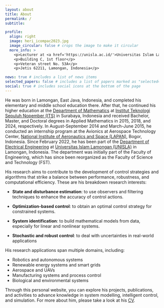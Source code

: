 ```yaml
---
layout: about
title: About
permalink: /
subtitle: 

profile:
  align: right
  image: heri_icompac2023.jpg
  image_circular: false # crops the image to make it circular
  more_info: >
    <p>Lecturer at <a href='https://unisla.ac.id/'>Universitas Islam Lamongan</a></p>
    <p>Building C, 1st floor</p>
    <p>Veteran street No. 53A</p>
    <p>Jetis 62211, Lamongan, Indonesia</p>

news: true # includes a list of news items
selected_papers: false # includes a list of papers marked as "selected={true}"
social: true # includes social icons at the bottom of the page
---
```


He was born in Lamongan, East Java, Indonesia, and completed his elementary and middle school education there. After that, he continued his higher education at the <a href='https://www.its.ac.id/matematika/en/home/'>Department of Mathematics</a> at <a href='https://www.its.ac.id/'>Institut Teknologi Sepuluh Nopember (ITS)</a> in Surabaya, Indonesia and received Bachelor, Master, and Doctoral degrees in Applied Mathematics in 2015, 2018, and 2024, respectively. In August-September 2014 and March-June 2015, he conducted an internship program at the Avionics at Aerospace Technology Center, <a href='https://dirgantara-lapan.or.id/'> National Institute of Aeronautics and Space (LAPAN)</a>, Bogor, Indonesia. Since February 2022, he has been part of the <a href='https://elektro.unisla.ac.id/'>Department of Electrical Engineering</a> at <a href='https://unisla.ac.id/'>Universitas Islam Lamongan (UNISLA)</a> in Lamongan, Indonesia. The department was initially part of the Faculty of Engineering, which has since been reorganized as the Faculty of Science and Technology (FST).

His research aims to contribute to the development of control strategies and algorithms that strike a balance between performance, robustness, and computational efficiency. These are his breakdown research interests:
* **State and disturbance estimation**: to use observers and filtering techniques to enhance the accuracy of control actions.

* **Optimization-based control**: to obtain an optimal control strategy for constrained systems.

* **System identification**: to build mathematical models from data, especially for linear and nonlinear systems.
  
* **Stochastic and robust control**: to deal with uncertainties in real-world applications

His research applications span multiple domains, including:

* Robotics and autonomous systems
* Renewable energy systems and smart grids
* Aerospace and UAVs
* Manufacturing systems and process control
* Biological and environmental systems

Through this personal website, you can explore his projects, publications, and activities to advance knowledge in system modelling, intelligent control, and simulation. For more about him, please take a look at his [CV](assets/pdf/heripurnawan_CV.pdf).
